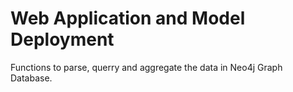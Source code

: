 # Web Application and Model Deployment 
Functions to parse, querry and aggregate the data in Neo4j Graph Database.